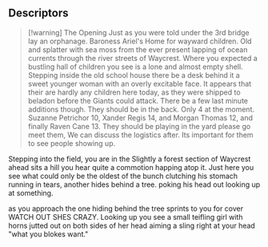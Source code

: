 ## Descriptors

>[!warning] The Opening
Just as you were told under the 3rd bridge lay an orphanage. Baroness Ariel's Home for wayward children. Old and splatter with sea moss from the ever present lapping of ocean currents through the river streets of Waycrest. Where you expected a bustling hall of children you see is a lone and almost empty shell. Stepping inside the old school house there be a desk behind it a sweet younger woman with an overly excitable face. It appears that their are hardly any children here today, as they were shipped to beladon before the Giants could attack. There be a few last minute additions though. They should be in the back. Only 4 at the moment.  Suzanne Petrichor 10, Xander Regis 14, and Morgan Thomas 12, and finally Raven Cane 13. They should be playing in the yard please go meet them, We can discuss the logistics after. Its important for them to see people showing up.
>
Stepping into the field, you are in the Slightly a forest section of Waycrest ahead sits a hill you hear quite a commotion happing atop it. Just here you see what could only be the oldest of the bunch clutching his stomach running in tears, another hides behind a tree. poking his head out looking up at something.
>
as you approach the one hiding behind the tree sprints to you for cover WATCH OUT SHES CRAZY. Looking up you see a small teifling girl with horns jutted out on both sides of her head aiming a sling right at your head "what you blokes want."

